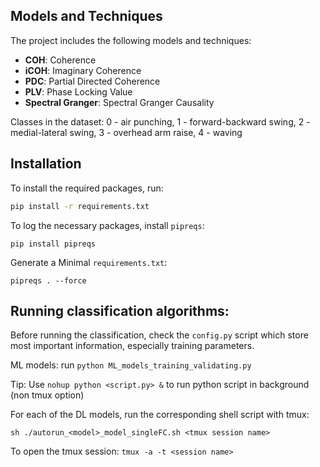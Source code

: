 
## Models and Techniques

The project includes the following models and techniques:

- **COH**: Coherence
- **iCOH**: Imaginary Coherence
- **PDC**: Partial Directed Coherence
- **PLV**: Phase Locking Value
- **Spectral Granger**: Spectral Granger Causality

Classes in the dataset: 0 - air punching, 1 - forward-backward swing, 2 - medial-lateral swing, 3 - overhead arm raise, 4 - waving


## Installation

To install the required packages, run:

```sh
pip install -r requirements.txt
``` 

To log the necessary packages, install `pipreqs`:
```
pip install pipreqs
```
Generate a Minimal `requirements.txt`:
``` 
pipreqs . --force
```


## Running classification algorithms:

Before running the classification, check the `config.py` script which store most important information, especially training parameters.

ML models: run `python ML_models_training_validating.py` 

Tip: Use `nohup python <script.py> &` to run python script in background (non tmux option)

For each of the DL models, run the corresponding shell script with tmux:

```
sh ./autorun_<model>_model_singleFC.sh <tmux session name>
```

To open the tmux session: `tmux -a -t <session name>`
